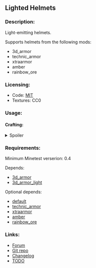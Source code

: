## Lighted Helmets

### Description:

Light-emitting helmets.

Supports helmets from the following mods:
- 3d_armor
- technic_armor
- xtraarmor
- amber
- rainbow_ore

### Licensing:

- Code: [MIT](LICENSE.txt)
- Textures: CC0

### Usage:

#### Crafting:

<details><summary>Spoiler</summary>

```
╔══════════════════════╗
║    default:torch     ║
╠══════════════════════╣
║ default:mese_crystal ║
╠══════════════════════╣
║       helmet         ║
╚══════════════════════╝
```

</details>

### Requirements:

Minimum Minetest verserion: 0.4

Depends:
- [3d_armor][]
- [3d_armor_light](https://content.minetest.net/packages/AntumDeluge/3d_armor_light/)

Optional depends:
- [default](https://github.com/minetest/minetest_game/blob/master/mods/default)
- [technic_armor](https://github.com/stujones11/technic_armor)
- [xtraarmor](https://forum.minetest.net/viewtopic.php?t=16645)
- [amber](https://forum.minetest.net/viewtopic.php?t=18186)
- [rainbow_ore](https://forum.minetest.net/viewtopic.php?id=13519)

### Links:

- [Forum](https://forum.minetest.net/viewtopic.php?t=27035)
- [Git repo](https://github.com/AntumMT/mod-lighted_helmets)
- [Changelog](changelog.txt)
- [TODO](TODO.txt)


[3d_armor]: https://content.minetest.net/packages/stu/3d_armor/
